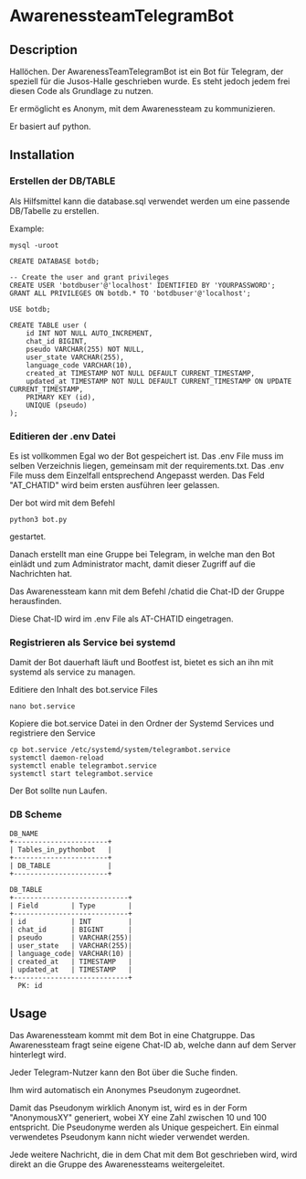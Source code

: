 # AwarenessteamTelegramBot

## Description

Hallöchen. Der AwarenessTeamTelegramBot ist ein Bot für Telegram, der speziell für die Jusos-Halle geschrieben wurde. Es steht jedoch jedem frei diesen Code als Grundlage zu nutzen.

Er ermöglicht es Anonym, mit dem Awarenessteam zu kommunizieren.

Er basiert auf python.

## Installation

### Erstellen der DB/TABLE
Als Hilfsmittel kann die database.sql verwendet werden um eine passende DB/Tabelle zu erstellen.

Example:

```
mysql -uroot
```

```
CREATE DATABASE botdb;

-- Create the user and grant privileges
CREATE USER 'botdbuser'@'localhost' IDENTIFIED BY 'YOURPASSWORD';
GRANT ALL PRIVILEGES ON botdb.* TO 'botdbuser'@'localhost';

USE botdb;

CREATE TABLE user (
    id INT NOT NULL AUTO_INCREMENT,
    chat_id BIGINT,
    pseudo VARCHAR(255) NOT NULL,
    user_state VARCHAR(255),
    language_code VARCHAR(10),
    created_at TIMESTAMP NOT NULL DEFAULT CURRENT_TIMESTAMP,
    updated_at TIMESTAMP NOT NULL DEFAULT CURRENT_TIMESTAMP ON UPDATE CURRENT_TIMESTAMP,
    PRIMARY KEY (id),
    UNIQUE (pseudo)
);
```
### Editieren der .env Datei

Es ist vollkommen Egal wo der Bot gespeichert ist. Das .env File muss im selben Verzeichnis liegen, gemeinsam mit der requirements.txt.
Das .env File muss dem Einzelfall entsprechend Angepasst werden. Das Feld "AT_CHATID" wird beim ersten ausführen leer gelassen.

Der bot wird mit dem Befehl
~~~
python3 bot.py
~~~
gestartet.

Danach erstellt man eine Gruppe bei Telegram, in welche man den Bot einlädt und zum Administrator macht, damit dieser Zugriff auf die Nachrichten hat.

Das Awarenessteam kann mit dem Befehl /chatid die Chat-ID der Gruppe herausfinden.

Diese Chat-ID wird im .env File als AT-CHATID eingetragen.

### Registrieren als Service bei systemd

Damit der Bot dauerhaft läuft und Bootfest ist, bietet es sich an ihn mit systemd als service zu managen.

Editiere den Inhalt des bot.service Files

```
nano bot.service
```

Kopiere die bot.service Datei in den Ordner der Systemd Services und registriere den Service

```
cp bot.service /etc/systemd/system/telegrambot.service
systemctl daemon-reload
systemctl enable telegrambot.service
systemctl start telegrambot.service
```
Der Bot sollte nun Laufen.

### DB Scheme

```
DB_NAME
+-----------------------+
| Tables_in_pythonbot   |
+-----------------------+
| DB_TABLE              |
+-----------------------+

DB_TABLE
+----------------------------+
| Field        | Type        |
+----------------------------+
| id           | INT         |
| chat_id      | BIGINT      |
| pseudo       | VARCHAR(255)|
| user_state   | VARCHAR(255)|
| language_code| VARCHAR(10) |
| created_at   | TIMESTAMP   |
| updated_at   | TIMESTAMP   |
+----------------------------+
  PK: id
```

## Usage
Das Awarenessteam kommt mit dem Bot in eine Chatgruppe.
Das Awarenessteam fragt seine eigene Chat-ID ab, welche dann auf dem Server hinterlegt wird.

Jeder Telegram-Nutzer kann den Bot über die Suche finden.

Ihm wird automatisch ein Anonymes Pseudonym zugeordnet.

Damit das Pseudonym wirklich Anonym ist, wird es in der Form "AnonymousXY" generiert, wobei XY eine Zahl zwischen 10 und 100 entspricht. Die Pseudonyme werden als Unique gespeichert. Ein einmal verwendetes Pseudonym kann nicht wieder verwendet werden.



Jede weitere Nachricht, die in dem Chat mit dem Bot geschrieben wird, wird direkt an die Gruppe des Awarenessteams weitergeleitet.
